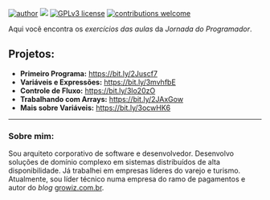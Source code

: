 [![author](https://img.shields.io/badge/author-leoccosta-red.svg)](https://www.linkedin.com/in/leoccosta) [![](https://img.shields.io/badge/csharp-8.0+-purple.svg)](https://dotnet.microsoft.com/) [![GPLv3 license](https://img.shields.io/badge/License-GPLv3-blue.svg)](http://perso.crans.org/besson/LICENSE.html) [![contributions welcome](https://img.shields.io/badge/contributions-welcome-brightgreen.svg?style=flat)](https://github.com/leocosta/jornada-do-programador/issues)

Aqui você encontra os *exercícios das aulas* da *Jornada do Programador*.

## Projetos:

* **Primeiro Programa:** https://bit.ly/2Juscf7
* **Variáveis e Expressões:** https://bit.ly/3mvhfbE
* **Controle de Fluxo:** https://bit.ly/3lo20zO
* **Trabalhando com Arrays:** https://bit.ly/2JAxGow
* **Mais sobre Variáveis:** https://bit.ly/3ocwHK6
---

### Sobre mim:

Sou arquiteto corporativo de software e desenvolvedor.
Desenvolvo soluções de domínio complexo em sistemas distribuídos de alta disponibilidade. 
Já trabalhei em empresas líderes do varejo e turismo. 
Atualmente, sou líder técnico numa empresa do ramo de pagamentos e
autor do *blog* [growiz.com.br](http://www.growiz.com.br).
